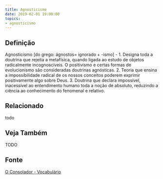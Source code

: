 ```yaml
---
title: Agnosticismo
date: 2019-02-01 19:00:00
topics:
- agnosticismo
---
```


## Definição
Agnosticismo [do grego: ágnostos= ignorado + -ismo] - 1. Designa toda a
doutrina que rejeita a metafísica, quando ligada ao estudo de objetos
radicalmente incognoscíveis. O positivismo e certas formas de evolucionismo são
consideradas doutrinas agnósticas. 2. Teoria que ensina a impossibilidade
radical de os nossos conceitos poderem exprimir positivamente algo sobre Deus.
3. Doutrina que declara impossível, inacessível ao entendimento humano toda a
noção de absoluto, reduzindo a ciência ao conhecimento do fenomenal e relativo.

## Relacionado
todo

## Veja Também
TODO

## Fonte
[O Consolador - Vocabulário](http://www.oconsolador.com.br/linkfixo/vocabulario/principal.html)
